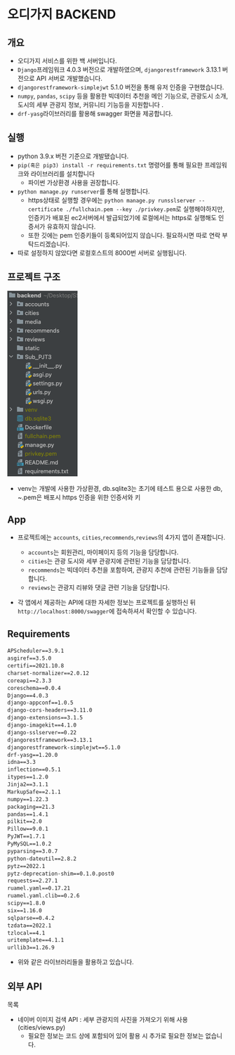 # 오디가지 BACKEND

## 개요

- 오디가지 서비스를 위한 백 서버입니다. 
- `Django`프레임워크 4.0.3 버전으로 개발하였으며, `djangorestframework` 3.13.1 버전으로 API 서버로 개발했습니다.
- `djangorestframework-simplejwt` 5.1.0 버전을 통해 유저 인증을 구현했습니다.
- `numpy`, `pandas`, `scipy` 등을 활용한 빅데이터 추천을 메인 기능으로, 관광도시 소개, 도시의 세부 관광지 정보, 커뮤니티 기능등을 지원합니다 .
- `drf-yasg`라이브러리를 활용해 swagger 화면을 제공합니다.

## 실행

- python 3.9.x 버전 기준으로 개발됐습니다.
- `pip(혹은 pip3) install -r requirements.txt` 명령어를 통해 필요한 프레임워크와 라이브러리를 설치합니다
  - 파이썬 가상환경 사용을 권장합니다.
- `python manage.py runserver`를 통해 실행합니다.
  - https상태로 실행할 경우에는 `python manage.py runsslserver --certificate ./fullchain.pem --key ./privkey.pem`로 실행해야하지만, 인증키가 배포된 ec2서버에서 발급되었기에 로컬에서는 https로 실행해도 인증서가 유효하지 않습니다.
  - 또한 깃에는 pem 인증키들이 등록되어있지 않습니다. 필요하시면 따로 연락 부탁드리겠습니다.
- 따로 설정하지 않았다면 로컬호스트의 8000번 서버로 실행됩니다.



## 프로젝트 구조

![image-20220407111055688](README.assets/image-20220407111055688.png)

- venv는 개발에 사용한 가상환경, db.sqlite3는 초기에 테스트 용으로 사용한 db, ~.pem은 배포시 https 인증을 위한 인증서와 키

## App

- 프로젝트에는 `accounts`, `cities`,`recommends`,`reviews`의 4가지 앱이 존재합니다.
  - `accounts`는 회원관리, 마이페이지 등의 기능을 담당합니다.
  - `cities`는 관광 도시와 세부 관광지에 관련된 기능을 담당합니다.
  - `recommends`는 빅데이터 추천을 포함하여, 관광지 추천에 관련된 기능들을 담당합니다.
  - `reviews`는 관광지 리뷰와 댓글 관련 기능을 담당합니다.

- 각 앱에서 제공하는 API에 대한 자세한 정보는 프로젝트를 실행하신 뒤 `http://localhost:8000/swagger`에 접속하셔서 확인할 수 있습니다.



## Requirements

```txt
APScheduler==3.9.1
asgiref==3.5.0
certifi==2021.10.8
charset-normalizer==2.0.12
coreapi==2.3.3
coreschema==0.0.4
Django==4.0.3
django-appconf==1.0.5
django-cors-headers==3.11.0
django-extensions==3.1.5
django-imagekit==4.1.0
django-sslserver==0.22
djangorestframework==3.13.1
djangorestframework-simplejwt==5.1.0
drf-yasg==1.20.0
idna==3.3
inflection==0.5.1
itypes==1.2.0
Jinja2==3.1.1
MarkupSafe==2.1.1
numpy==1.22.3
packaging==21.3
pandas==1.4.1
pilkit==2.0
Pillow==9.0.1
PyJWT==1.7.1
PyMySQL==1.0.2
pyparsing==3.0.7
python-dateutil==2.8.2
pytz==2022.1
pytz-deprecation-shim==0.1.0.post0
requests==2.27.1
ruamel.yaml==0.17.21
ruamel.yaml.clib==0.2.6
scipy==1.8.0
six==1.16.0
sqlparse==0.4.2
tzdata==2022.1
tzlocal==4.1
uritemplate==4.1.1
urllib3==1.26.9
```

- 위와 같은 라이브러리들을 활용하고 있습니다.

## 외부 API

목록

 - 네이버 이미지 검색 API : 세부 관광지의 사진을 가져오기 위해 사용 (cities/views.py)
   - 필요한 정보는 코드 상에 포함되어 있어 활용 시 추가로 필요한 정보는 없습니다.
